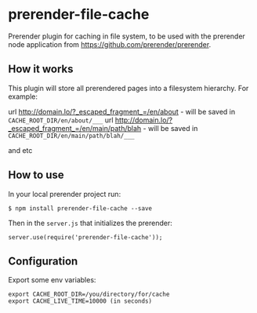 # prerender-file-cache

Prerender plugin for caching in file system, to be used with the prerender node application from https://github.com/prerender/prerender.

## How it works

This plugin will store all prerendered pages into a filesystem hierarchy.
For example:

url http://domain.lo/?_escaped_fragment_=/en/about - will be saved in `CACHE_ROOT_DIR/en/about/___`
url http://domain.lo/?_escaped_fragment_=/en/main/path/blah - will be saved in `CACHE_ROOT_DIR/en/main/path/blah/___`

and etc

## How to use

In your local prerender project run:

`$ npm install prerender-file-cache --save`

Then in the `server.js` that initializes the prerender:

`server.use(require('prerender-file-cache'));`

## Configuration

Export some env variables:

```
export CACHE_ROOT_DIR=/you/directory/for/cache  
export CACHE_LIVE_TIME=10000 (in seconds)
```

